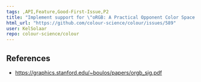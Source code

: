 ```yaml
---
tags: ,API,Feature,Good-First-Issue,P2
title: "Implement support for \"oRGB: A Practical Opponent Color Space for Computer Graphics\"."
html_url: "https://github.com/colour-science/colour/issues/589"
user: KelSolaar
repo: colour-science/colour
---
```


References
---
- https://graphics.stanford.edu/~boulos/papers/orgb_sig.pdf